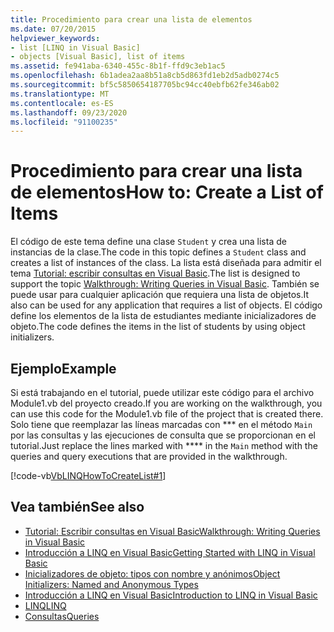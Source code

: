 ```yaml
---
title: Procedimiento para crear una lista de elementos
ms.date: 07/20/2015
helpviewer_keywords:
- list [LINQ in Visual Basic]
- objects [Visual Basic], list of items
ms.assetid: fe941aba-6340-455c-8b1f-ffd9c3eb1ac5
ms.openlocfilehash: 6b1adea2aa8b51a8cb5d863fd1eb2d5adb0274c5
ms.sourcegitcommit: bf5c5850654187705bc94cc40ebfb62fe346ab02
ms.translationtype: MT
ms.contentlocale: es-ES
ms.lasthandoff: 09/23/2020
ms.locfileid: "91100235"
---
```

# <a name="how-to-create-a-list-of-items"></a><span data-ttu-id="ae33f-102">Procedimiento para crear una lista de elementos</span><span class="sxs-lookup"><span data-stu-id="ae33f-102">How to: Create a List of Items</span></span>

<span data-ttu-id="ae33f-103">El código de este tema define una clase `Student` y crea una lista de instancias de la clase.</span><span class="sxs-lookup"><span data-stu-id="ae33f-103">The code in this topic defines a `Student` class and creates a list of instances of the class.</span></span> <span data-ttu-id="ae33f-104">La lista está diseñada para admitir el tema [Tutorial: escribir consultas en Visual Basic](walkthrough-writing-queries.md).</span><span class="sxs-lookup"><span data-stu-id="ae33f-104">The list is designed to support the topic [Walkthrough: Writing Queries in Visual Basic](walkthrough-writing-queries.md).</span></span> <span data-ttu-id="ae33f-105">También se puede usar para cualquier aplicación que requiera una lista de objetos.</span><span class="sxs-lookup"><span data-stu-id="ae33f-105">It also can be used for any application that requires a list of objects.</span></span> <span data-ttu-id="ae33f-106">El código define los elementos de la lista de estudiantes mediante inicializadores de objeto.</span><span class="sxs-lookup"><span data-stu-id="ae33f-106">The code defines the items in the list of students by using object initializers.</span></span>  
  
## <a name="example"></a><span data-ttu-id="ae33f-107">Ejemplo</span><span class="sxs-lookup"><span data-stu-id="ae33f-107">Example</span></span>  

 <span data-ttu-id="ae33f-108">Si está trabajando en el tutorial, puede utilizar este código para el archivo Module1.vb del proyecto creado.</span><span class="sxs-lookup"><span data-stu-id="ae33f-108">If you are working on the walkthrough, you can use this code for the Module1.vb file of the project that is created there.</span></span> <span data-ttu-id="ae33f-109">Solo tiene que reemplazar las líneas marcadas con \*\*\* en el método `Main` por las consultas y las ejecuciones de consulta que se proporcionan en el tutorial.</span><span class="sxs-lookup"><span data-stu-id="ae33f-109">Just replace the lines marked with \*\*\*\* in the `Main` method with the queries and query executions that are provided in the walkthrough.</span></span>  
  
 [!code-vb[VbLINQHowToCreateList#1](~/samples/snippets/visualbasic/VS_Snippets_VBCSharp/VbLINQHowToCreateList/VB/Class1.vb#1)]  
  
## <a name="see-also"></a><span data-ttu-id="ae33f-110">Vea también</span><span class="sxs-lookup"><span data-stu-id="ae33f-110">See also</span></span>

- [<span data-ttu-id="ae33f-111">Tutorial: Escribir consultas en Visual Basic</span><span class="sxs-lookup"><span data-stu-id="ae33f-111">Walkthrough: Writing Queries in Visual Basic</span></span>](walkthrough-writing-queries.md)
- [<span data-ttu-id="ae33f-112">Introducción a LINQ en Visual Basic</span><span class="sxs-lookup"><span data-stu-id="ae33f-112">Getting Started with LINQ in Visual Basic</span></span>](getting-started-with-linq.md)
- [<span data-ttu-id="ae33f-113">Inicializadores de objeto: tipos con nombre y anónimos</span><span class="sxs-lookup"><span data-stu-id="ae33f-113">Object Initializers: Named and Anonymous Types</span></span>](../../language-features/objects-and-classes/object-initializers-named-and-anonymous-types.md)
- [<span data-ttu-id="ae33f-114">Introducción a LINQ en Visual Basic</span><span class="sxs-lookup"><span data-stu-id="ae33f-114">Introduction to LINQ in Visual Basic</span></span>](../../language-features/linq/introduction-to-linq.md)
- [<span data-ttu-id="ae33f-115">LINQ</span><span class="sxs-lookup"><span data-stu-id="ae33f-115">LINQ</span></span>](../../language-features/linq/index.md)
- [<span data-ttu-id="ae33f-116">Consultas</span><span class="sxs-lookup"><span data-stu-id="ae33f-116">Queries</span></span>](../../../language-reference/queries/index.md)
